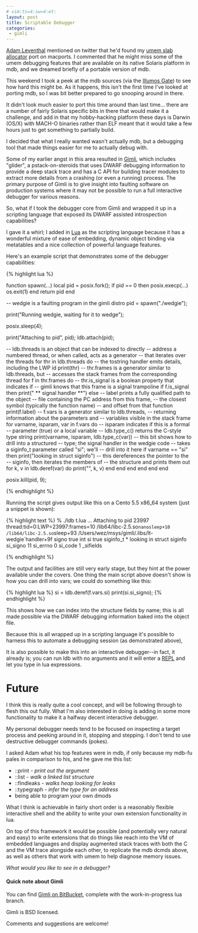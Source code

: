 ```yaml
---
# vim:ts=4:sw=4:et:
layout: post
title: Scriptable Debugger
categories:
 - gimli
---
```


[Adam Leventhal](http://dtrace.org/blogs/ahl/) mentioned on twitter that he'd
found my [umem slab allocator](http://messagesystems.github.com/umem/) port on
macports.  I commented that he might miss some of the umem debugging features
that are available on its native Solaris platform in mdb, and we dreamed
briefly of a portable version of mdb.

This weekend I took a peek at the mdb sources (via the [Illumos
Gate](http://hg.illumos.org/illumos-gate)) to see how hard this might be.  As
it happens, this isn't the first time I've looked at porting mdb, so I was bit
better prepared to go snooping around in there.

<!--more-->

It didn't look much easier to port this time around than last time... there are
a number of fairly Solaris specific bits in there that would make it a
challenge, and add in that my hobby-hacking platform these days is Darwin
(OS/X) with MACH-O binaries rather than ELF meant that it would take a few
hours just to get something to partially build.

I decided that what I really wanted wasn't actually mdb, but a debugging tool
that made things easier for me to actually debug with.

Some of my earlier angst in this area resulted in
[Gimli](https://bitbucket.org/wez/gimli), which includes "glider", a
pstack-on-steroids that uses DWARF debugging information to provide a deep
stack trace and has a C API for building tracer modules to extract more details
from a crashing (or even a running) process.  The primary purpose of Gimli is
to give insight into faulting software on production systems where it may not
be possible to run a full interactive debugger for various reasons.

So, what if I took the debugger core from Gimli and wrapped it up in a
scripting language that exposed its DWARF assisted introspection capabilities?

I gave it a whirl; I added in [Lua](http://lua.org) as the scripting language
because it has a wonderful mixture of ease of embedding, dynamic object binding
via metatables and a nice collection of powerful language features.

Here's an example script that demonstrates some of the debugger capabilities:

{% highlight lua %}

function spawn(...)
    local pid = posix.fork();
    if pid == 0 then
        posix.execp(...)
        os.exit(1)
    end
    return pid
end

-- wedgie is a faulting program in the gimli distro
pid = spawn("./wedgie");

print("Running wedgie, waiting for it to wedge");

posix.sleep(4);

print("Attaching to pid", pid);
ldb.attach(pid);

-- ldb.threads is an object that can be indexed to directly
-- address a numbered thread, or when called, acts as a generator
-- that iterates over the threads
for thr in ldb.threads do
    -- the tostring handler emits details, including the LWP id
    print(thr)
    -- thr.frames is a generator similar to ldb.threads, but
    -- accesses the stack frames from the corresponding thread
    for f in thr.frames do
        -- thr.is_signal is a boolean property that indicates if
        -- gimli knows that this frame is a signal trampoline
        if f.is_signal then
            print(" ** signal handler **")
        else
            -- label prints a fully qualified path to the object
            -- file containing the PC address from this frame,
            -- the closest symbol (typically the function name)
            -- and offset from that function
            print(f.label)
            -- f.vars is a generator similar to ldb.threads,
            -- returning information about the parameters and
            -- variables visible in the stack frame
            for varname, isparam, var in f.vars do
                -- isparam indicates if this is a formal
                -- parameter (true) or a local variable
                -- ldb.type_c() returns the C-style type string
                print(varname, isparam, ldb.type_c(var))
                -- this bit shows how to drill into a structured
                -- type; the signal handler in the wedgie code
                -- takes a siginfo_t parameter called "si"; we'll
                -- drill into it here
                if varname == "si" then
                    print("looking in struct siginfo")
                    -- this dereferences the pointer to the
                    -- siginfo, then iterates the members of
                    -- the structure and prints them out
                    for k, v in ldb.deref(var) do
                        print("", k, v)
                    end
                end
            end
        end
    end
end

posix.kill(pid, 9);

{% endhighlight %}

Running the script gives output like this on a Cento 5.5 x86_64
system (just a snippet is shown):

{% highlight text %}
% ./ldb t.lua
...
Attaching to pid    23997
thread:tid=0:LWP=23997:frames=10
/lib64/libc-2.5.so`nanosleep+10
/lib64/libc-2.5.so`sleep+93
/Users/wez/msys/gimli/.libs/lt-wedgie`handler+9f
signo   true    int
si  true    siginfo_t *
looking in struct siginfo
    si_signo    11
    si_errno    0
    si_code 1
    _sifields

{% endhighlight %}


The output and facilities are still very early stage, but they
hint at the power available under the covers.  One thing the main
script above doesn't show is how you can drill into vars; we could
do something like this:

{% highlight lua %}
si = ldb.deref(f.vars.si)
print(si.si_signo);
{% endhighlight %}


This shows how we can index into the structure fields by name;
this is all made possible via the DWARF debugging information
baked into the object file.

Because this is all wrapped up in a scripting language it's possible
to harness this to automate a debugging session (as demonstrated above),

It is also possible to make this into an interactive debugger--in fact,
it already is; you can run ldb with no arguments and it will enter a
[REPL](http://en.wikipedia.org/wiki/Read-eval-print_loop) and let you
type in lua expressions.

Future
======

I think this is really quite a cool concept, and will be following through
to flesh this out fully.  What I'm also interested in doing is adding
in some more functionality to make it a halfway decent interactive debugger.

My personal debugger needs tend to be focused on inspecting a target
process and peeking around in it, stopping and stepping.  I don't tend
to use destructive debugger commands (pokes).

I asked Adam what his top features were in mdb, if only because my mdb-fu
pales in comparison to his, and he gave me this list:

 * \:\:print - *print out the argument*
 * \:\:list - *walk a linked list structure*
 * \:\:findleaks - *walks heap looking for leaks*
 * \:\:typegraph - *infer the type for an address*
 * being able to program your own dmods

What I think is achievable in fairly short order is a reasonably flexible
interactive shell and the ability to write your own extension functionality in
lua.

On top of this framework it would be possible (and potentially very natural
and easy) to write extensions that do things like reach into the VM of
embedded languages and display augmented stack traces with both the C and the
VM trace alongside each other, to replicate the mdb dcmds above,
as well as others that work with umem to help diagnose memory issues.

*What would you like to see in a debugger?*

#### Quick note about Gimli

You can find [Gimli on BitBucket](https://bitbucket.org/wez/gimli), complete
with the work-in-progress lua branch.

Gimli is BSD licensed.

Comments and suggestions are welcome!


